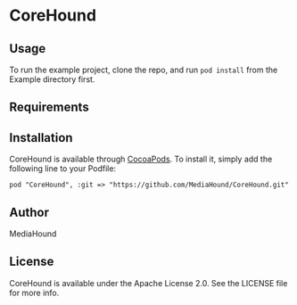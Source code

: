 # CoreHound

## Usage

To run the example project, clone the repo, and run `pod install` from the Example directory first.

## Requirements

## Installation

CoreHound is available through [CocoaPods](http://cocoapods.org). To install
it, simply add the following line to your Podfile:

    pod "CoreHound", :git => "https://github.com/MediaHound/CoreHound.git"

## Author

MediaHound

## License

CoreHound is available under the Apache License 2.0. See the LICENSE file for more info.

